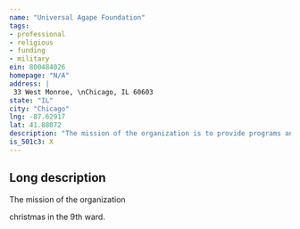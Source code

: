 ```yaml
---
name: "Universal Agape Foundation"
tags:
- professional
- religious
- funding
- military
ein: 800484026
homepage: "N/A"
address: |
 33 West Monroe, \nChicago, IL 60603
state: "IL"
city: "Chicago"
lng: -87.62917
lat: 41.88072
description: "The mission of the organization is to provide programs and experiences to improve the quality of life for underserved children and families. Our signature program is our christmas program where families are provided with needed items during the holiday season. "
is_501c3: X
---
```


## Long description

The mission of the organization
  
  christmas in the 9th ward. 

